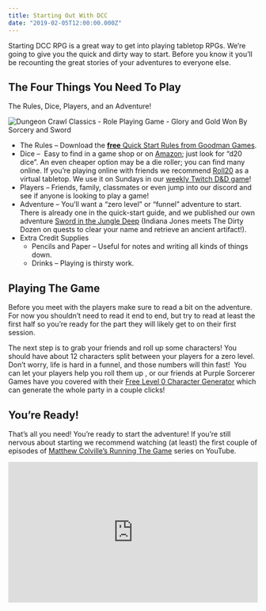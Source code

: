 ```yaml
---
title: Starting Out With DCC
date: "2019-02-05T12:00:00.000Z"
---
```


Starting DCC RPG is a great way to get into playing tabletop RPGs. We’re going to give you the quick and dirty way to start. Before you know it you’ll be recounting the great stories of your adventures to everyone else.

## The Four Things You Need To Play

The Rules, Dice, Players, and an Adventure!

![Dungeon Crawl Classics - Role Playing Game - Glory and Gold Won By Sorcery and Sword](http://wp.thekeepstudios.com/static/content/uploads/2019/02/DCC-logo.jpg)

*   The Rules – Download the [**free** Quick Start Rules from Goodman Games](http://goodman-games.com/downloads/DCC-FRPGD17-QSR.pdf).
*   Dice –  Easy to find in a game shop or on [Amazon](https://www.amazon.com/s/ref=nb_sb_noss?url=search-alias%3Daps&field-keywords=d20+dice); just look for “d20 dice”. An even cheaper option may be a die roller; you can find many online. If you’re playing online with friends we recommend [Roll20](https://www.roll20.com/) as a virtual tabletop. We use it on Sundays in our [weekly Twitch D&D game](/twitch/)!
*   Players – Friends, family, classmates or even jump into our discord and see if anyone is looking to play a game!
*   Adventure – You’ll want a “zero level” or “funnel” adventure to start. There is already one in the quick-start guide, and we published our own adventure [Sword in the Jungle Deep](/sword-in-the-jungle-deep/) (Indiana Jones meets The Dirty Dozen on quests to clear your name and retrieve an ancient artifact!).
*   Extra Credit Supplies
    *   Pencils and Paper – Useful for notes and writing all kinds of things down.
    *   Drinks – Playing is thirsty work.

## Playing The Game

  
Before you meet with the players make sure to read a bit on the adventure. For now you shouldn’t need to read it end to end, but try to read at least the first half so you’re ready for the part they will likely get to on their first session.

The next step is to grab your friends and roll up some characters! You should have about 12 characters split between your players for a zero level. Don’t worry, life is hard in a funnel, and those numbers will thin fast!  You can let your players help you roll them up , or our friends at Purple Sorcerer Games have you covered with their [Free Level 0 Character Generator](https://purplesorcerer.com/create_party.php) which can generate the whole party in a couple clicks!

## You’re Ready!

That’s all you need! You’re ready to start the adventure! If you’re still nervous about starting we recommend watching (at least) the first couple of episodes of [Matthew Colville’s Running The Game](https://www.youtube.com/watch?v=e-YZvLUXcR8&list=PLlUk42GiU2guNzWBzxn7hs8MaV7ELLCP_) series on YouTube.

<style>
.video-container {
  position: relative;
  padding-bottom: 56.25%; /* 16:9 */
  height: 0;
}
.video-container iframe {
  position: absolute;
  top: 0;
  left: 0;
  width: 100%;
  height: 100%;
}
</style>
<div class="video-container">
    <iframe width="560" height="315" src="https://www.youtube.com/embed/e-YZvLUXcR8?listType=playlist&controls=1& list=PLlUk42GiU2guNzWBzxn7hs8MaV7ELLCP_" frameborder="0" allow="accelerometer; autoplay; encrypted-media; gyroscope; picture-in-picture" allowfullscreen></iframe>
</div>
